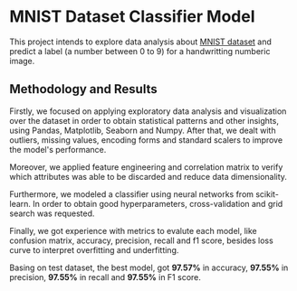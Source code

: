 # MNIST Dataset Classifier Model

This project intends to explore data analysis about [MNIST dataset](https://www.kaggle.com/datasets/hojjatk/mnist-dataset) and predict a label (a number between 0 to 9) for a handwritting numberic image.

## Methodology and Results

Firstly, we focused on applying exploratory data analysis and visualization over the dataset in order to obtain statistical patterns and other insights, using Pandas, Matplotlib, Seaborn and Numpy. After that, we dealt with outliers, missing values, encoding forms and standard scalers to improve the model's performance.

Moreover, we applied feature engineering and correlation matrix to verify which attributes was able to be discarded and reduce data dimensionality.

Furthermore, we modeled a classifier using neural networks from scikit-learn. In order to obtain good hyperparameters, cross-validation and grid search was requested.

Finally, we got experience with metrics to evalute each model, like confusion matrix, accuracy, precision, recall and f1 score, besides loss curve to interpret overfitting and underfitting.

Basing on test dataset, the best model, got **97.57%** in accuracy, **97.55%** in precision, **97.55%** in recall and **97.55%** in F1 score.